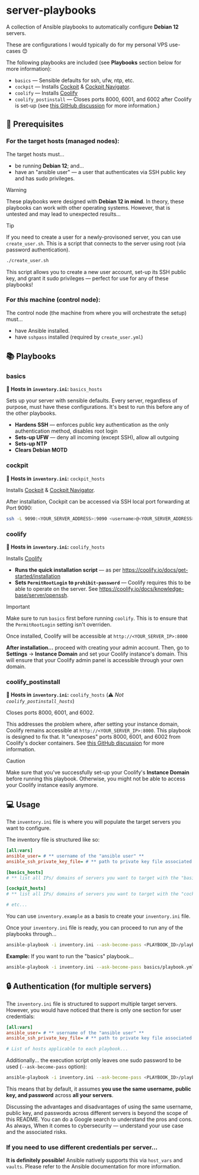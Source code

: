 # server-playbooks

A collection of Ansible playbooks to automatically configure **Debian 12** servers.

These are configurations I would typically do for my personal VPS use-cases 😊

The following playbooks are included (see **Playbooks** section below for more information):

- `basics` — Sensible defaults for ssh, ufw, ntp, etc.
- `cockpit` — Installs [Cockpit](https://cockpit-project.org/) & [Cockpit Navigator](https://github.com/45Drives/cockpit-navigator).
- `coolify` — Installs [Coolify](https://coolify.io/)
- `coolify_postinstall` — Closes ports 8000, 6001, and 6002 after Coolify is set-up (see [this GitHub discussion](https://github.com/coollabsio/coolify/discussions/4031) for more information.)

## 🚨 Prerequisites

### For the target hosts (managed nodes):

The target hosts must...

- be running **Debian 12**; and...
- have an "ansible user" — a user that authenticates via SSH public key and has sudo privileges.

> [!WARNING]
> These playbooks were designed with **Debian 12 in mind**. In theory, these playbooks can work with
> other operating systems. However, that is untested and may lead to unexpected results...

> [!TIP]
> If you need to create a user for a newly-provisoned server, you can use `create_user.sh`.
> This is a script that connects to the server using root (via password authentication).
>
> ```bash
> ./create_user.sh
> ```
>
> This script allows you to create a new user account, set-up its SSH public key, and grant it
> sudo privileges — perfect for use for any of these playbooks!

### For _this_ machine (control node):

The control node (the machine from where you will orchestrate the setup) must...

- have Ansible installed.
- have `sshpass` installed (required by `create_user.yml`)

## 📚 Playbooks

### basics

**📝 Hosts in `inventory.ini`:** `basics_hosts`

Sets up your server with sensible defaults. Every server, regardless of purpose, must have these configurations. It's best to run this before any of the other playbooks.

- **Hardens SSH** — enforces public key authentication as the only authentication method, disables root login
- **Sets-up UFW** — deny all incoming (except SSH), allow all outgoing
- **Sets-up NTP**
- **Clears Debian MOTD**

### cockpit

**📝 Hosts in `inventory.ini`:** `cockpit_hosts`

Installs [Cockpit](https://cockpit-project.org/) & [Cockpit Navigator](https://github.com/45Drives/cockpit-navigator).

After installation, Cockpit can be accessed via SSH local port forwarding at Port 9090:

```bash
ssh -L 9090:<YOUR_SERVER_ADDRESS>:9090 <username>@<YOUR_SERVER_ADDRESS>
```

### coolify

**📝 Hosts in `inventory.ini`:** `coolify_hosts`

Installs [Coolify](https://coolify.io/)

- **Runs the quick installation script** — as per https://coolify.io/docs/get-started/installation
- **Sets `PermitRootLogin` to `prohibit-password`** — Coolify requires this to be able to operate on the server. See https://coolify.io/docs/knowledge-base/server/openssh.

> [!IMPORTANT]
> Make sure to run `basics` first before running `coolify`. This is to ensure that the `PermitRootLogin` setting isn't overriden.

Once installed, Coolify will be accessible at `http://<YOUR_SERVER_IP>:8000`

**After installation...** proceed with creating your admin account. Then, go to **Settings** → **Instance Domain** and set your Coolify instance's domain. This will ensure that your Coolify admin panel is accessible through your own domain.

### coolify_postinstall

**📝 Hosts in `inventory.ini`:** `coolify_hosts` (⚠️ _Not `coolify_postinstall_hosts`_)

Closes ports 8000, 6001, and 6002.

This addresses the problem where, after setting your instance domain, Coolify remains accessible at `http://<YOUR_SERVER_IP>:8000`. This playbook is designed to fix that. It "unexposes" ports 8000, 6001, and 6002 from Coolify's docker containers. See [this GitHub discussion](https://github.com/coollabsio/coolify/discussions/4031) for more information.

> [!CAUTION]
> Make sure that you've successfully set-up your Coolify's **Instance Domain** before running this playbook. Otherwise, you might not be able to access your Coolify instance easily anymore.

## 💻 Usage

The `inventory.ini` file is where you will populate the target servers you want to configure.

The inventory file is structured like so:

```ini
[all:vars]
ansible_user= # ** username of the "ansible user" **
ansible_ssh_private_key_file= # ** path to private key file associated with your ansible user **

[basics_hosts]
# ** list all IPs/ domains of servers you want to target with the "basics" playbook **

[cockpit_hosts]
# ** list all IPs/ domains of servers you want to target with the "cockpit" playbook **

# etc...
```

You can use `inventory.example` as a basis to create your `inventory.ini` file.

Once your `inventory.ini` file is ready, you can proceed to run any of the playbooks through...

```bash
ansible-playbook -i inventory.ini --ask-become-pass <PLAYBOOK_ID>/playbook.yml
```

**Example:** If you want to run the "basics" playbook...

```bash
ansible-playbook -i inventory.ini --ask-become-pass basics/playbook.yml
```

## 🔒 Authentication (for multiple servers)

The `inventory.ini` file is structured to support multiple target servers. However, you would have noticed that there is only one section for user credentials:

```ini
[all:vars]
ansible_user= # ** username of the "ansible user" **
ansible_ssh_private_key_file= # ** path to private key file associated with your ansible user **

# List of hosts applicable to each playbook...
```

Additionally... the execution script only leaves one sudo password to be used (`--ask-become-pass` option):

```bash
ansible-playbook -i inventory.ini --ask-become-pass <PLAYBOOK_ID>/playbook.yml
```

This means that by default, it assumes **you use the same username, public key, and password** across **all your servers**.

Discussing the advantages and disadvantages of using the same username, public key, and passwords across different servers is beyond the scope of this README. You can do a Google search to understand the pros and cons. As always, When it comes to cybersecurity — understand your use case and the associated risks.

### If you need to use different credentials per server...

**It is definitely possible!** Ansible natively supports this via `host_vars` and `vaults`. Please refer to the Ansible documentation for more information.
